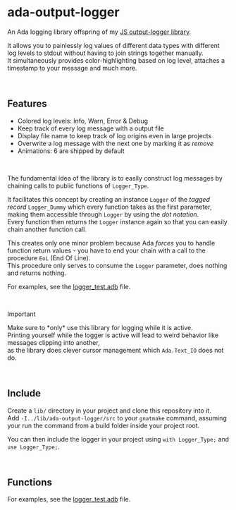 # ada-output-logger
An Ada logging library offspring of my [JS output-logger library](https://github.com/3urobeat/output-logger).  

It allows you to painlessly log values of different data types with different log levels to stdout without having to join strings together manually.  
It simultaneously provides color-highlighting based on log level, attaches a timestamp to your message and much more.

&nbsp;

## Features
- Colored log levels: Info, Warn, Error & Debug
- Keep track of every log message with a output file
- Display file name to keep track of log origins even in large projects
- Overwrite a log message with the next one by marking it as *remove*
- Animations: 6 are shipped by default

</br>

The fundamental idea of the library is to easily construct log messages by chaining calls to public functions of `Logger_Type`.

It facilitates this concept by creating an instance `Logger` of the *tagged record* `Logger_Dummy` which every function takes as the first parameter, making them accessible through `Logger` by using the *dot notation*.  
Every function then returns the `Logger` instance again so that you can easily chain another function call.  

This creates only one minor problem because Ada *forces* you to handle function return values - you have to end your chain with a call to the procedure `EoL` (End Of Line).  
This procedure only serves to consume the `Logger` parameter, does nothing and returns nothing.

For examples, see the [logger_test.adb](./logger_test.adb) file.

<br>

> [!IMPORTANT]
> Make sure to \*only\* use this library for logging while it is active.  
> Printing yourself while the logger is active will lead to weird behavior like messages clipping into another,  
> as the library does clever cursor management which `Ada.Text_IO` does not do.

&nbsp;

## Include
Create a `lib/` directory in your project and clone this repository into it.  
Add `-I../lib/ada-output-logger/src` to your `gnatmake` command, assuming your run the command from a build folder inside your project root.

You can then include the logger in your project using `with Logger_Type;` and `use Logger_Type;`.

&nbsp;

## Functions
For examples, see the [logger_test.adb](./logger_test.adb) file.
